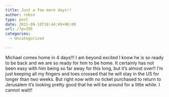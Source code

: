 ```yaml
---
title: Just a few more days!!
author: robin
type: post
date: 2011-09-10T18:44:49+00:00
url: /?p=295
categories:
  - Uncategorized

---
```

Michael comes home in 4 days!!! I am beyond excited I know he is so ready to be back and we are so ready for him to be home. It certainly has not been easy with him being so far away for this long, but it&#8217;s almost over!! I&#8217;m just keeping all my fingers and toes crossed that he will stay in the US for longer than two weeks. But right now with no ticket purchased to return to Jerusalem it&#8217;s looking pretty good that he will be around for a little while. I cannot wait!!